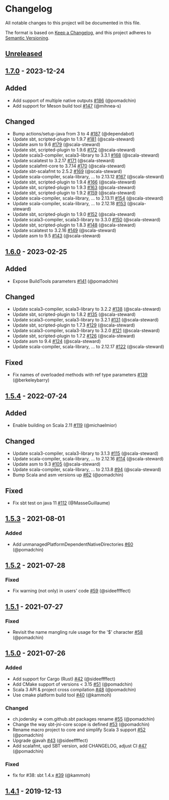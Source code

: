 # Changelog
All notable changes to this project will be documented in this file.

The format is based on [Keep a Changelog](https://keepachangelog.com/en/1.0.0/),
and this project adheres to [Semantic Versioning](https://semver.org/spec/v2.0.0.html).

## [Unreleased]

## [1.7.0] - 2023-12-24
## Added

- Add support of multiple native outputs [#186](https://github.com/sbt/sbt-jni/pull/186) (@pomadchin)
- Add support for Meson build tool [#147](https://github.com/sbt/sbt-jni/pull/147) (@mihnea-s)

## Changed

- Bump actions/setup-java from 3 to 4 [#187](https://github.com/sbt/sbt-jni/pull/187) (@dependabot)
- Update sbt, scripted-plugin to 1.9.7 [#181](https://github.com/sbt/sbt-jni/pull/181) (@scala-steward)
- Update asm to 9.6 [#179](https://github.com/sbt/sbt-jni/pull/179) (@scala-steward)
- Update sbt, scripted-plugin to 1.9.6 [#172](https://github.com/sbt/sbt-jni/pull/172) (@scala-steward)
- Update scala3-compiler, scala3-library to 3.3.1 [#168](https://github.com/sbt/sbt-jni/pull/168) (@scala-steward)
- Update scalatest to 3.2.17 [#171](https://github.com/sbt/sbt-jni/pull/171) (@scala-steward)
- Update scalafmt-core to 3.7.14 [#170](https://github.com/sbt/sbt-jni/pull/170) (@scala-steward)
- Update sbt-scalafmt to 2.5.2 [#169](https://github.com/sbt/sbt-jni/pull/169) (@scala-steward)
- Update scala-compiler, scala-library, ... to 2.13.12 [#167](https://github.com/sbt/sbt-jni/pull/167) (@scala-steward)
- Update sbt, scripted-plugin to 1.9.4 [#166](https://github.com/sbt/sbt-jni/pull/166) (@scala-steward)
- Update sbt, scripted-plugin to 1.9.3 [#163](https://github.com/sbt/sbt-jni/pull/163) (@scala-steward)
- Update sbt, scripted-plugin to 1.9.2 [#159](https://github.com/sbt/sbt-jni/pull/159) (@scala-steward)
- Update scala-compiler, scala-library, ... to 2.13.11 [#154](https://github.com/sbt/sbt-jni/pull/154) (@scala-steward)
- Update scala-compiler, scala-library, ... to 2.12.18 [#153](https://github.com/sbt/sbt-jni/pull/153) (@scala-steward)
- Update sbt, scripted-plugin to 1.9.0 [#152](https://github.com/sbt/sbt-jni/pull/152) (@scala-steward)
- Update scala3-compiler, scala3-library to 3.3.0 [#150](https://github.com/sbt/sbt-jni/pull/150) (@scala-steward)
- Update sbt, scripted-plugin to 1.8.3 [#148](https://github.com/sbt/sbt-jni/pull/148) (@scala-steward)
- Update scalatest to 3.2.16 [#149](https://github.com/sbt/sbt-jni/pull/149) (@scala-steward)
- Update asm to 9.5 [#143](https://github.com/sbt/sbt-jni/pull/143) (@scala-steward)

## [1.6.0] - 2023-02-25
## Added

- Expose BuildTools parameters [#141](https://github.com/sbt/sbt-jni/pull/141) (@pomadchin)

## Changed

- Update scala3-compiler, scala3-library to 3.2.2 [#138](https://github.com/sbt/sbt-jni/pull/138) (@scala-steward)
- Update sbt, scripted-plugin to 1.8.2 [#135](https://github.com/sbt/sbt-jni/pull/135) (@scala-steward)
- Update scala3-compiler, scala3-library to 3.2.1 [#131](https://github.com/sbt/sbt-jni/pull/131) (@scala-steward)
- Update sbt, scripted-plugin to 1.7.3 [#129](https://github.com/sbt/sbt-jni/pull/129) (@scala-steward)
- Update scala3-compiler, scala3-library to 3.2.0 [#121](https://github.com/sbt/sbt-jni/pull/121) (@scala-steward)
- Update sbt, scripted-plugin to 1.7.2 [#126](https://github.com/sbt/sbt-jni/pull/126) (@scala-steward)
- Update asm to 9.4 [#124](https://github.com/sbt/sbt-jni/pull/124) (@scala-steward)
- Update scala-compiler, scala-library, ... to 2.12.17 [#122](https://github.com/sbt/sbt-jni/pull/122) (@scala-steward)

## Fixed

- Fix names of overloaded methods with ref type parameters [#139](https://github.com/sbt/sbt-jni/pull/139) (@berkeleybarry)


## [1.5.4] - 2022-07-24
## Added

- Enable building on Scala 2.11 [#119](https://github.com/sbt/sbt-jni/pull/119) (@michaelmior)

## Changed

- Update scala3-compiler, scala3-library to 3.1.3 [#115](https://github.com/sbt/sbt-jni/pull/115) (@scala-steward)
- Update scala-compiler, scala-library, ... to 2.12.16 [#114](https://github.com/sbt/sbt-jni/pull/114) (@scala-steward)
- Update asm to 9.3 [#105](https://github.com/sbt/sbt-jni/pull/105) (@scala-steward)
- Update scala-compiler, scala-library, ... to 2.13.8 [#94](https://github.com/sbt/sbt-jni/pull/94) (@scala-steward)
- Bump Scala and asm versions up [#62](https://github.com/sbt/sbt-jni/pull/62) (@pomadchin)

## Fixed

- Fix sbt test on java 11 [#112](https://github.com/sbt/sbt-jni/pull/112) (@MasseGuillaume)


## [1.5.3] - 2021-08-01

### Added

- Add unmanagedPlatformDependentNativeDirectories [#60](https://github.com/sbt/sbt-jni/pull/60) (@pomadchin)

## [1.5.2] - 2021-07-28

### Fixed

- Fix warning (not only) in users' code [#59](https://github.com/sbt/sbt-jni/pull/59) (@sideeffffect)

## [1.5.1] - 2021-07-27

### Fixed

- Revisit the name mangling rule usage for the '$' character  [#58](https://github.com/sbt/sbt-jni/pull/58) (@pomadchin)

## [1.5.0] - 2021-07-26

### Added

- Add support for Cargo (Rust) [#42](https://github.com/sbt/sbt-jni/pull/42) (@sideeffffect)
- Add CMake support of versions < 3.15 [#51](https://github.com/sbt/sbt-jni/pull/51) (@pomadchin)
- Scala 3 API & project cross compilation [#48](https://github.com/sbt/sbt-jni/pull/48) (@pomadchin)
- Use cmake platform build tool [#40](https://github.com/sbt/sbt-jni/pull/40) (@kammoh)

### Changed

- ch.jodersky => com.github.sbt packages rename [#55](https://github.com/sbt/sbt-jni/pull/55) (@pomadchin)
- Change the way sbt-jni-core scope is defined [#53](https://github.com/sbt/sbt-jni/pull/53) (@pomadchin)
- Rename macro project to core and simplify Scala 3 support [#52](https://github.com/sbt/sbt-jni/pull/52) (@pomadchin)
- Upgrade gjavah [#43](https://github.com/sbt/sbt-jni/pull/43) (@sideeffffect)
- Add scalafmt, upd SBT version, add CHANGELOG, adjust CI [#47](https://github.com/sbt/sbt-jni/pull/47) (@pomadchin)

### Fixed

- fix for #38: sbt 1.4.x [#39](https://github.com/sbt/sbt-jni/pull/39) (@kammoh)

## [1.4.1] - 2019-12-13

[Unreleased]: https://github.com/sbt/sbt-jni/compare/v1.7.0...HEAD
[1.7.0]: https://github.com/sbt/sbt-jni/compare/v1.6.0...v1.7.0
[1.6.0]: https://github.com/sbt/sbt-jni/compare/v1.5.4...v1.6.0
[1.5.4]: https://github.com/sbt/sbt-jni/compare/v1.5.3...v1.5.4
[1.5.3]: https://github.com/sbt/sbt-jni/compare/v1.5.2...v1.5.3
[1.5.2]: https://github.com/sbt/sbt-jni/compare/v1.5.1...v1.5.2
[1.5.1]: https://github.com/sbt/sbt-jni/compare/v1.5.0...v1.5.1
[1.5.0]: https://github.com/sbt/sbt-jni/compare/v1.4.1...v1.5.0
[1.4.1]: https://github.com/sbt/sbt-jni/compare/v1.4.0...v1.4.1
